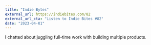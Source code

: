 ```yaml
---
title: "Indie Bytes"
external_url: https://indiebites.com/82
external_url_cta: "Listen to Indie Bites #82"
date: "2023-04-01"
---
```


I chatted about juggling full-time work with building multiple products.
